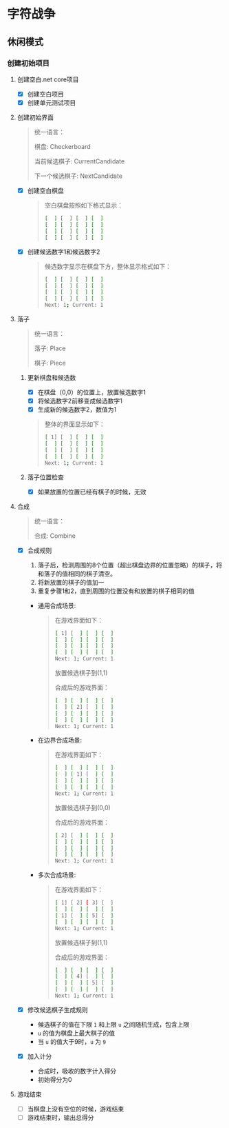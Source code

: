 # 字符战争

## 休闲模式

### 创建初始项目

1. 创建空白.net core项目

    - [x] 创建空白项目
    - [x] 创建单元测试项目
    
2. 创建初始界面

    > 统一语言：
    >
    > 棋盘: Checkerboard
    >
    > 当前候选棋子: CurrentCandidate
    > 
    > 下一个候选棋子: NextCandidate
    > 

    - [x] 创建空白棋盘
    
        > 空白棋盘按照如下格式显示：
        > ``` bash
        > [  ] [  ] [  ] [  ]
        > [  ] [  ] [  ] [  ]
        > [  ] [  ] [  ] [  ]
        > [  ] [  ] [  ] [  ]
        > ```
    
    - [x] 创建候选数字1和候选数字2
    
        > 候选数字显示在棋盘下方，整体显示格式如下：
        > ```bash
        > [  ] [  ] [  ] [  ]
        > [  ] [  ] [  ] [  ]
        > [  ] [  ] [  ] [  ]
        > [  ] [  ] [  ] [  ]
        > Next: 1; Current: 1
        > ```

3. 落子

    > 统一语言：
    >
    > 落子: Place
    >
    > 棋子: Piece
    >
    
    1. 更新棋盘和候选数
        - [x] 在棋盘（0,0）的位置上，放置候选数字1
        - [x] 将候选数字2前移变成候选数字1
        - [x] 生成新的候选数字2，数值为1
        
        > 整体的界面显示如下：
        > ```bash
        > [ 1] [  ] [  ] [  ]
        > [  ] [  ] [  ] [  ]
        > [  ] [  ] [  ] [  ]
        > [  ] [  ] [  ] [  ]
        > Next: 1; Current: 1
        > ```
    
    2. 落子位置检查
        - [x] 如果放置的位置已经有棋子的时候，无效

4. 合成

    > 统一语言：
    >
    > 合成: Combine
    >
    
    - [x] 合成规则
        1. 落子后，检测周围的8个位置（超出棋盘边界的位置忽略）的棋子，将和落子的值相同的棋子清空。
        2. 将新放置的棋子的值加一
        3. 重复步骤1和2，直到周围的位置没有和放置的棋子相同的值
        
        - 通用合成场景:
        
            > 在游戏界面如下：
            > ```bash
            > [ 1] [  ] [  ] [  ]
            > [  ] [  ] [  ] [  ]
            > [  ] [  ] [  ] [  ]
            > [  ] [  ] [  ] [  ]
            > Next: 1; Current: 1
            > ```
            >
            > 放置候选棋子到(1,1)
            >
            > 合成后的游戏界面：
            > ```bash
            > [  ] [  ] [  ] [  ]
            > [  ] [ 2] [  ] [  ]
            > [  ] [  ] [  ] [  ]
            > [  ] [  ] [  ] [  ]
            > Next: 1; Current: 1
            > ```
        
        - 在边界合成场景:
            
            > 在游戏界面如下：
            > ```bash
            > [  ] [  ] [  ] [  ]
            > [  ] [ 1] [  ] [  ]
            > [  ] [  ] [  ] [  ]
            > [  ] [  ] [  ] [  ]
            > Next: 1; Current: 1
            > ```
            >
            > 放置候选棋子到(0,0)
            >
            > 合成后的游戏界面：
            > ```bash
            > [ 2] [  ] [  ] [  ]
            > [  ] [  ] [  ] [  ]
            > [  ] [  ] [  ] [  ]
            > [  ] [  ] [  ] [  ]
            > Next: 1; Current: 1
            > ```
            
        - 多次合成场景:
            
            > 在游戏界面如下：
            > ```bash
            > [ 1] [ 2] [ 3] [  ]
            > [  ] [  ] [  ] [  ]
            > [ 1] [  ] [ 5] [  ]
            > [  ] [  ] [  ] [  ]
            > Next: 1; Current: 1
            > ```
            >
            > 放置候选棋子到(1,1)
            >
            > 合成后的游戏界面：
            > ```bash
            > [  ] [  ] [  ] [  ]
            > [  ] [ 4] [  ] [  ]
            > [  ] [  ] [ 5] [  ]
            > [  ] [  ] [  ] [  ]
            > Next: 1; Current: 1
            > ```
            
    - [x] 修改候选棋子生成规则
        - 候选棋子的值在下限 `1` 和上限 `u` 之间随机生成，包含上限
        - `u` 的值为棋盘上最大棋子的值
        - 当 `u` 的值大于9时，`u` 为 `9`
    
    - [x] 加入计分
        
        - 合成时，吸收的数字计入得分
        - 初始得分为0

5. 游戏结束
    - [ ] 当棋盘上没有空位的时候，游戏结束
    - [ ] 游戏结束时，输出总得分